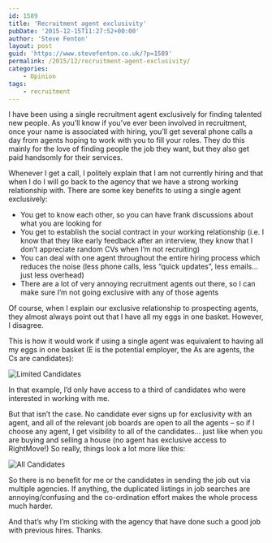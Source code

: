 ```yaml
---
id: 1589
title: 'Recruitment agent exclusivity'
pubDate: '2015-12-15T11:27:52+00:00'
author: 'Steve Fenton'
layout: post
guid: 'https://www.stevefenton.co.uk/?p=1589'
permalink: /2015/12/recruitment-agent-exclusivity/
categories:
    - Opinion
tags:
    - recruitment
---
```


I have been using a single recruitment agent exclusively for finding talented new people. As you’ll know if you’ve ever been involved in recruitment, once your name is associated with hiring, you’ll get several phone calls a day from agents hoping to work with you to fill your roles. They do this mainly for the love of finding people the job they want, but they also get paid handsomly for their services.

Whenever I get a call, I politely explain that I am not currently hiring and that when I do I will go back to the agency that we have a strong working relationship with. There are some key benefits to using a single agent exclusively:

- You get to know each other, so you can have frank discussions about what you are looking for
- You get to establish the social contract in your working relationship (i.e. I know that they like early feedback after an interview, they know that I don’t appreciate random CVs when I’m not recruiting)
- You can deal with one agent throughout the entire hiring process which reduces the noise (less phone calls, less “quick updates”, less emails… just less overhead)
- There are a lot of very annoying recruitment agents out there, so I can make sure I’m not going exclusive with any of those agents

Of course, when I explain our exclusive relationship to prospecting agents, they almost always point out that I have all my eggs in one basket. However, I disagree.

This is how it would work if using a single agent was equivalent to having all my eggs in one basket (E is the potential employer, the As are agents, the Cs are candidates):

![Limited Candidates](https://www.stevefenton.co.uk/wp-content/uploads/2015/12/limited-candidates.jpg)

In that example, I’d only have access to a third of candidates who were interested in working with me.

But that isn’t the case. No candidate ever signs up for exclusivity with an agent, and all of the relevant job boards are open to all the agents – so if I choose any agent, I get visibility to all of the candidates… just like when you are buying and selling a house (no agent has exclusive access to RightMove!) So really, things look a lot more like this:

![All Candidates](https://www.stevefenton.co.uk/wp-content/uploads/2015/12/all-candidates.jpg)

So there is no benefit for me or the candidates in sending the job out via multiple agencies. If anything, the duplicated listings in job searches are annoying/confusing and the co-ordination effort makes the whole process much harder.

And that’s why I’m sticking with the agency that have done such a good job with previous hires. Thanks.